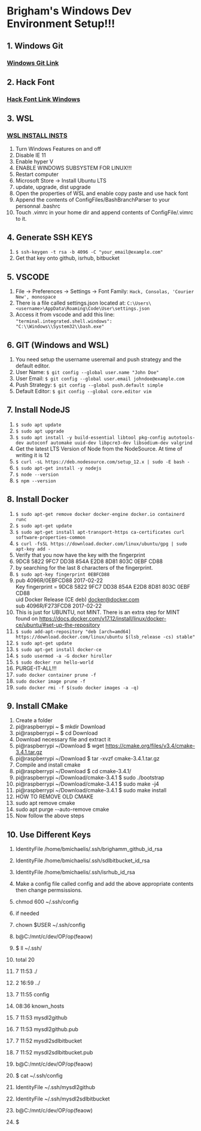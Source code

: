 # Brigham's Windows Dev Environment Setup!!!
## 1. Windows Git
### [Windows Git Link](https://git-scm.com/download/win "Download Windows Git")

## 2. Hack Font
### [Hack Font Link Windows](https://github.com/source-foundry/Hack-windows-installer/releases/tag/v1.6.0 "Download Windows Hack Font")

## 3. WSL
### [WSL INSTALL INSTS](https://www.windowscentral.com/install-windows-subsystem-linux-windows-10 "WSL INSTRUCTIONS")

1. Turn Windows Features on and off
2. Disable IE 11
3. Enable hyper V 
4. ENABLE WINDOWS SUBSYSTEM FOR LINUX!!!
5. Restart computer
6. Microsoft Store -> Install Ubuntu LTS
7. update, upgrade, dist upgrade 
8. Open the properties of WSL and enable copy paste and use hack font
9. Append the contents of ConfigFiles/BashBranchParser to your personnal .bashrc
10. Touch .vimrc in your home dir and append contents of ConfigFile/.vimrc to it.

## 4. Generate SSH KEYS
1. ```$ ssh-keygen -t rsa -b 4096 -C "your_email@example.com" ```
2. Get that key onto github, isrhub, bitbucket

## 5. VSCODE
1. File -> Preferences -> Settings -> Font Family: ```Hack, Consolas, 'Courier New', monospace```
2. There is a file called settings.json located at: ```C:\Users\<username>\AppData\Roaming\Code\User\settings.json```
3. Access it from vscode and add this line: ```"terminal.integrated.shell.windows": "C:\\Windows\\System32\\bash.exe"```

## 6. GIT (Windows and WSL)
1. You need setup the username useremail and push strategy and the default editor.
2. User Name: ```$ git config --global user.name "John Doe"```
3. User Email: ```$ git config --global user.email johndoe@example.com```
4. Push Strategy: ```$ git config --global push.default simple```
5. Default Editor: ```$ git config --global core.editor vim```

## 7. Install NodeJS
1. ```$ sudo apt update```
2. ```$ sudo apt upgrade```
3. ```$ sudo apt install -y build-essential libtool pkg-config autotools-dev autoconf automake uuid-dev libpcre3-dev libsodium-dev valgrind```
4. Get the latest LTS Version of Node from the NodeSource. At time of writing it is 12
5. ```$ curl -sL https://deb.nodesource.com/setup_12.x | sudo -E bash -```
6. ```$ sudo apt-get install -y nodejs```
7. ```$ node --version```
8. ```$ npm --version```

## 8. Install Docker
1. ```$ sudo apt-get remove docker docker-engine docker.io containerd runc```
2. ```$ sudo apt-get update```
3. ```$ sudo apt-get install apt-transport-https ca-certificates curl software-properties-common```
4. ```$ curl -fsSL https://download.docker.com/linux/ubuntu/gpg | sudo apt-key add -```
5. Verify that you now have the key with the fingerprint 
6. 9DC8 5822 9FC7 DD38 854A E2D8 8D81 803C 0EBF CD88
7. by searching for the last 8 characters of the fingerprint.
8. ```$ sudo apt-key fingerprint 0EBFCD88```
9. pub   4096R/0EBFCD88 2017-02-22\
      Key fingerprint = 9DC8 5822 9FC7 DD38 854A  E2D8 8D81 803C 0EBF CD88\
uid                  Docker Release (CE deb) <docker@docker.com>\
sub   4096R/F273FCD8 2017-02-22
10. This is just for UBUNTU, not MINT. There is an extra step for MINT found on https://docs.docker.com/v17.12/install/linux/docker-ce/ubuntu/#set-up-the-repository
11. ```$ sudo add-apt-repository "deb [arch=amd64] https://download.docker.com/linux/ubuntu $(lsb_release -cs) stable"```
12. ```$ sudo apt-get update```
13. ```$ sudo apt-get install docker-ce```
14. ```$ sudo usermod -a -G docker hiroller```
15. ```$ sudo docker run hello-world```
16. PURGE-IT-ALL!!!
17. ```sudo docker container prune -f```
18. ```sudo docker image prune -f```
19. ```sudo docker rmi -f $(sudo docker images -a -q)```


## 9. Install CMake

1. Create a folder
2. pi@raspberrypi ~ $ mkdir Download
3. pi@raspberrypi ~ $ cd Download
4. Download necessary file and extract it
5. pi@raspberrypi ~/Download $ wget https://cmake.org/files/v3.4/cmake-3.4.1.tar.gz
6. pi@raspberrypi ~/Download $ tar -xvzf cmake-3.4.1.tar.gz
7. Compile and install cmake
8. pi@raspberrypi ~/Download $ cd cmake-3.4.1/
9. pi@raspberrypi ~/Download/cmake-3.4.1 $ sudo ./bootstrap
10. pi@raspberrypi ~/Download/cmake-3.4.1 $ sudo make -j4
11. pi@raspberrypi ~/Download/cmake-3.4.1 $ sudo make install
12. HOW TO REMOVE OLD CMAKE
13. sudo apt remove cmake
14. sudo apt purge --auto-remove cmake
15. Now follow the above steps

## 10. Use Different Keys

  
1. IdentityFile /home/bmichaelis/.ssh/brighamm_github_id_rsa
2. IdentityFile /home/bmichaelis/.ssh/sdlbitbucket_id_rsa
3. IdentityFile /home/bmichaelis/.ssh/isrhub_id_rsa



4. Make a config file called config and add the above appropriate contents then change permsissions.
5. chmod 600 ~/.ssh/config

6. if needed
7. chown $USER ~/.ssh/config
   
8. b@C:/mnt/c/dev/OP/op(feaow)
9. $ ll ~/.ssh/
10. total 20
11. 7 11:53 ./
12. 2 16:59 ../
13. 7 11:55 config
14. 08:36 known_hosts
15. 7 11:53 mysdl2github
16. 7 11:53 mysdl2github.pub
17. 7 11:52 mysdl2sdlbitbucket
18. 7 11:52 mysdl2sdlbitbucket.pub
19. b@C:/mnt/c/dev/OP/op(feaow)
20. $ cat ~/.ssh/config
21. IdentityFile ~/.ssh/mysdl2github
22. IdentityFile ~/.ssh/mysdl2sdlbitbucket
23. b@C:/mnt/c/dev/OP/op(feaow)
24. $

